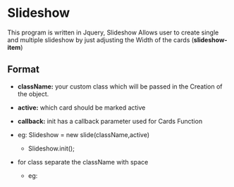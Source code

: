 # Slideshow
 This program is written in Jquery, Slideshow Allows user to create single and multiple slideshow by just adjusting the Width of the cards (**slideshow-item**) </br>
 
 ## Format  
  * **className:**  your custom class which will be passed in the Creation of the object.</br>
  * **active:** which card should be marked active</br>
  * **callback:** init has a callback parameter used for Cards Function</br>

   * eg: Slideshow = new slide(className,active)</br>
     * Slideshow.init();</br>

   * for class separate the className with space
     * eg: <div class="slideshow className">
 

